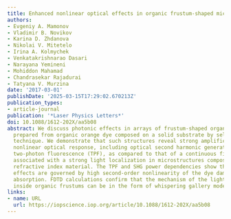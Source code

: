 ```yaml
---
title: Enhanced nonlinear optical effects in organic frustum-shaped microresonators
authors:
- Evgeniy A. Mamonov
- Vladimir B. Novikov
- Karina D. Zhdanova
- Nikolai V. Mitetelo
- Irina A. Kolmychek
- Venkatakrishnarao Dasari
- Narayana Yemineni
- Mohiddon Mahamad
- Chandrasekar Rajadurai
- Tatyana V. Murzina
date: '2017-03-01'
publishDate: '2025-03-15T17:29:02.670213Z'
publication_types:
- article-journal
publication: '*Laser Physics Letters*'
doi: 10.1088/1612-202X/aa5b08
abstract: We discuss photonic effects in arrays of frustum-shaped organic microstructures
  prepared from organic orange dye composed on a solid substrate by self-assembling
  technique. We demonstrate that such structures reveal strong amplification of second-order
  nonlinear optical response, including optical second harmonic generation (SHG) and
  two-photon fluorescence (TPF), as compared to that of a continuous film. This is
  associated with a strong light localization in microstructures composed of high
  refractive index material. The TPF and SHG power dependencies show that the observed
  effects are governed by high second-order nonlinearity of the dye damped by a strong
  absorption. FDTD calculations confirm that the mechanism of the light localization
  inside organic frustums can be in the form of whispering gallery modes excitation.
links:
- name: URL
  url: https://iopscience.iop.org/article/10.1088/1612-202X/aa5b08
---
```

